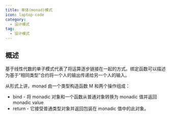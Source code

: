 ```yaml
---
title: 单体(monad)模式
icon: laptop-code
category:
  - 设计模式
tag:
  - 设计模式
---
```


## 概述


基于线性代数的单子模式代表了将运算逐步链接在一起的方式。绑定函数可以描述为基于“相同类型”合约将一个人的输出传递给另一个人的输入。

从形式上讲，monad 由一个类型构造函数 M 和两个操作组成：
* bind - 将 monadic 对象和一个函数从普通对象转换为 monadic 值并返回 monadic value 
* return - 它接受普通类型对象并返回包装在 monadic 值中的此对象。
